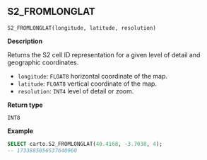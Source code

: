 ## S2_FROMLONGLAT

```sql:signature
S2_FROMLONGLAT(longitude, latitude, resolution)
```

**Description**

Returns the S2 cell ID representation for a given level of detail and geographic coordinates.

* `longitude`: `FLOAT8` horizontal coordinate of the map.
* `latitude`: `FLOAT8` vertical coordinate of the map.
* `resolution`: `INT4` level of detail or zoom.

**Return type**

`INT8`

**Example**

```sql
SELECT carto.S2_FROMLONGLAT(40.4168, -3.7038, 4);
-- 1733885856537640960
```

